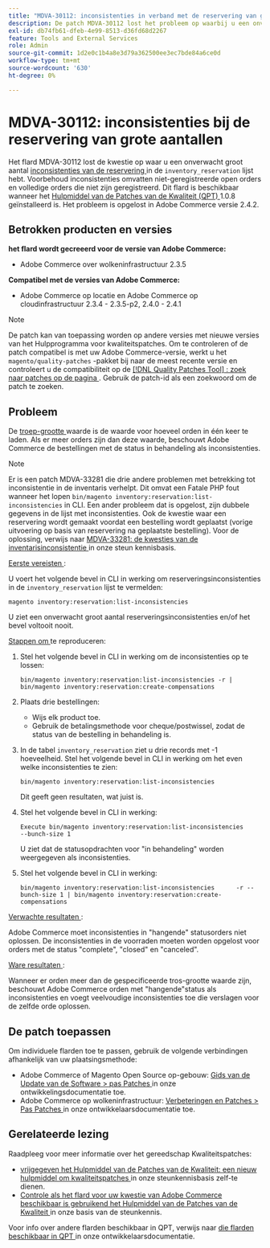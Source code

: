```yaml
---
title: "MDVA-30112: inconsistenties in verband met de reservering van grote aantallen"
description: De patch MDVA-30112 lost het probleem op waarbij u een onverwacht groot aantal [inconsistenties in het reserveringsbestand](https://devdocs.magento.com/guides/v2.4/inventory/inventory-cli-reference.html#what-causes-reservation-inconsistencies) in de lijst "voorraad_reservering" hebt. Voorbehoud inconsistenties omvatten niet-geregistreerde open orders en volledige orders die niet zijn geregistreerd. Deze patch is beschikbaar wanneer [Quality Patches Tool (QPT)] (/help/announcements/adobe-commerce-announcements/magento-quality-patches-released-new-tool-to-self-serve-quality-patches.md) 1.0.8 is geïnstalleerd. Het probleem is opgelost in Adobe Commerce versie 2.4.2.
exl-id: db74fb61-dfeb-4e99-8513-d36fd68d2267
feature: Tools and External Services
role: Admin
source-git-commit: 1d2e0c1b4a8e3d79a362500ee3ec7bde84a6ce0d
workflow-type: tm+mt
source-wordcount: '630'
ht-degree: 0%

---
```


# MDVA-30112: inconsistenties bij de reservering van grote aantallen

Het flard MDVA-30112 lost de kwestie op waar u een onverwacht groot aantal [ inconsistenties van de reservering ](https://devdocs.magento.com/guides/v2.4/inventory/inventory-cli-reference.html#what-causes-reservation-inconsistencies) in de `inventory_reservation` lijst hebt. Voorbehoud inconsistenties omvatten niet-geregistreerde open orders en volledige orders die niet zijn geregistreerd. Dit flard is beschikbaar wanneer het [ Hulpmiddel van de Patches van de Kwaliteit (QPT) ](/help/announcements/adobe-commerce-announcements/magento-quality-patches-released-new-tool-to-self-serve-quality-patches.md) 1.0.8 geïnstalleerd is. Het probleem is opgelost in Adobe Commerce versie 2.4.2.

## Betrokken producten en versies

**het flard wordt gecreeerd voor de versie van Adobe Commerce:**

* Adobe Commerce over wolkeninfrastructuur 2.3.5

**Compatibel met de versies van Adobe Commerce:**

* Adobe Commerce op locatie en Adobe Commerce op cloudinfrastructuur 2.3.4 - 2.3.5-p2, 2.4.0 - 2.4.1

>[!NOTE]
>
>De patch kan van toepassing worden op andere versies met nieuwe versies van het Hulpprogramma voor kwaliteitspatches. Om te controleren of de patch compatibel is met uw Adobe Commerce-versie, werkt u het `magento/quality-patches` -pakket bij naar de meest recente versie en controleert u de compatibiliteit op de [[!DNL Quality Patches Tool] : zoek naar patches op de pagina ](https://devdocs.magento.com/quality-patches/tool.html#patch-grid) . Gebruik de patch-id als een zoekwoord om de patch te zoeken.

## Probleem

De [ troep-grootte ](https://devdocs.magento.com/guides/v2.4/inventory/inventory-cli-reference.html#list-inconsistencies-command) waarde is de waarde voor hoeveel orden in één keer te laden. Als er meer orders zijn dan deze waarde, beschouwt Adobe Commerce de bestellingen met de status in behandeling als inconsistenties.

>[!NOTE]
>
>Er is een patch MDVA-33281 die drie andere problemen met betrekking tot inconsistentie in de inventaris verhelpt. Dit omvat een Fatale PHP fout wanneer het lopen `bin/magento inventory:reservation:list-inconsistencies` in CLI. Een ander probleem dat is opgelost, zijn dubbele gegevens in de lijst met inconsistenties. Ook de kwestie waar een reservering wordt gemaakt voordat een bestelling wordt geplaatst (vorige uitvoering op basis van reservering na geplaatste bestelling). Voor de oplossing, verwijs naar [ MDVA-33281: de kwesties van de inventarisinconsistentie ](/help/support-tools/patches-available-in-qpt-tool/v1-0-14/mdva-33281-magento-patch-inventory-inconsistency-issues.md) in onze steun kennisbasis.

<u> Eerste vereisten </u>:

U voert het volgende bevel in CLI in werking om reserveringsinconsistenties in de `inventory_reservation` lijst te vermelden:

```
magento inventory:reservation:list-inconsistencies
```

U ziet een onverwacht groot aantal reserveringsinconsistenties en/of het bevel voltooit nooit.

<u> Stappen om </u> te reproduceren:

1. Stel het volgende bevel in CLI in werking om de inconsistenties op te lossen:

   ```
   bin/magento inventory:reservation:list-inconsistencies -r | bin/magento inventory:reservation:create-compensations
   ```

1. Plaats drie bestellingen:
   * Wijs elk product toe.
   * Gebruik de betalingsmethode voor cheque/postwissel, zodat de status van de bestelling in behandeling is.
1. In de tabel `inventory_reservation` ziet u drie records met -1 hoeveelheid. Stel het volgende bevel in CLI in werking om het even welke inconsistenties te zien:

   ```
   bin/magento inventory:reservation:list-inconsistencies
   ```

   Dit geeft geen resultaten, wat juist is.

1. Stel het volgende bevel in CLI in werking:

   ```
   Execute bin/magento inventory:reservation:list-inconsistencies      --bunch-size 1
   ```

   U ziet dat de statusopdrachten voor &quot;in behandeling&quot; worden weergegeven als inconsistenties.

1. Stel het volgende bevel in CLI in werking:

   ```
   bin/magento inventory:reservation:list-inconsistencies      -r --bunch-size 1 | bin/magento inventory:reservation:create-compensations
   ```

<u> Verwachte resultaten </u>:

Adobe Commerce moet inconsistenties in &quot;hangende&quot; statusorders niet oplossen. De inconsistenties in de voorraden moeten worden opgelost voor orders met de status &quot;complete&quot;, &quot;closed&quot; en &quot;canceled&quot;.

<u> Ware resultaten </u>:

Wanneer er orden meer dan de gespecificeerde tros-grootte waarde zijn, beschouwt Adobe Commerce orden met &quot;hangende&quot;status als inconsistenties en voegt veelvoudige inconsistenties toe die verslagen voor de zelfde orde oplossen.

## De patch toepassen

Om individuele flarden toe te passen, gebruik de volgende verbindingen afhankelijk van uw plaatsingsmethode:

* Adobe Commerce of Magento Open Source op-gebouw: [ Gids van de Update van de Software > pas Patches ](https://devdocs.magento.com/guides/v2.4/comp-mgr/patching/mqp.html) in onze ontwikkelingsdocumentatie toe.
* Adobe Commerce op wolkeninfrastructuur: [ Verbeteringen en Patches > Pas Patches ](https://devdocs.magento.com/cloud/project/project-patch.html) in onze ontwikkelaarsdocumentatie toe.

## Gerelateerde lezing

Raadpleeg voor meer informatie over het gereedschap Kwaliteitspatches:

* [ vrijgegeven het Hulpmiddel van de Patches van de Kwaliteit: een nieuw hulpmiddel om kwaliteitspatches ](/help/announcements/adobe-commerce-announcements/magento-quality-patches-released-new-tool-to-self-serve-quality-patches.md) in onze steunkennisbasis zelf-te dienen.
* [ Controle als het flard voor uw kwestie van Adobe Commerce beschikbaar is gebruikend het Hulpmiddel van de Patches van de Kwaliteit ](/help/support-tools/patches-available-in-qpt-tool/check-patch-for-magento-issue-with-magento-quality-patches.md) in onze basis van de steunkennis.

Voor info over andere flarden beschikbaar in QPT, verwijs naar [ die flarden beschikbaar in QPT ](https://devdocs.magento.com/quality-patches/tool.html#patch-grid) in onze ontwikkelaarsdocumentatie.
